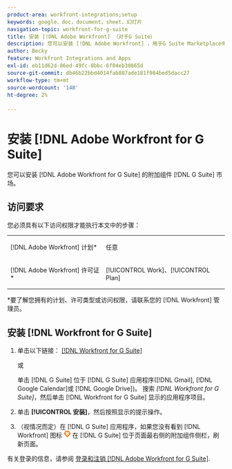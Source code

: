 ```yaml
---
product-area: workfront-integrations;setup
keywords: google，doc，document，sheet，幻灯片
navigation-topic: workfront-for-g-suite
title: 安装 [!DNL Adobe Workfront] （对于G Suite）
description: 您可以安装 [!DNL Adobe Workfront] ，用于G Suite Marketplace中的G Suite加载项。
author: Becky
feature: Workfront Integrations and Apps
exl-id: eb11d62d-86ed-49fc-8bbc-6f04eb30865d
source-git-commit: db46b22bbd4014fab887ade181f984bed5dacc27
workflow-type: tm+mt
source-wordcount: '148'
ht-degree: 2%

---
```


# 安装 [!DNL Adobe Workfront for G Suite]

您可以安装 [!DNL Adobe Workfront for G Suite] 的附加组件 [!DNL G Suite] 市场。

## 访问要求

您必须具有以下访问权限才能执行本文中的步骤：

<table style="table-layout:auto"> 
 <col> 
 <col> 
 <tbody> 
  <tr> 
   <td role="rowheader">[!DNL Adobe Workfront] 计划*</td> 
   <td> <p>任意</p> </td> 
  </tr> 
  <tr> 
   <td role="rowheader">[!DNL Adobe Workfront] 许可证*</td> 
   <td> <p>[!UICONTROL Work]、[!UICONTROL Plan]</p> </td> 
  </tr>
   </tbody> 
</table>

&#42;要了解您拥有的计划、许可类型或访问权限，请联系您的 [!DNL Workfront] 管理员。

## 安装 [!DNL Workfront for G Suite]

1. 单击以下链接： [[!DNL Workfront for G Suite]](https://gsuite.google.com/marketplace/app/workfront_for_g_suite/1076371296461)

   或

   单击 [!DNL G Suite] 位于 [!DNL G Suite] 应用程序([!DNL Gmail], [!DNL Google Calendar]或 [!DNL Google Drive])。 搜索 *[!DNL Workfront for G Suite]*，然后单击 [!DNL Workfront for G Suite] 显示的应用程序项目。

1. 单击 **[!UICONTROL 安装]**，然后按照显示的提示操作。
1. （视情况而定）在 [!DNL G Suite] 应用程序，如果您没有看到 [!DNL Workfront] 图标 ![](assets/wf-lion-icon.png) 在 [!DNL G Suite] 位于页面最右侧的附加组件侧栏，刷新页面。

有关登录的信息，请参阅 [登录和注销 [!DNL Adobe Workfront for G Suite]](../../workfront-integrations-and-apps/workfront-for-g-suite/log-in-and-out-wf-for-gsuite.md).
